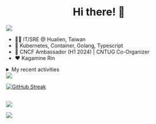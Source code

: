 <div align="center">
  <h1>Hi there! 👋</h1>
</div>

![](https://komarev.com/ghpvc/?username=tico88612&color=brightgreen&style=for-the-badge)

- 🧑‍💻 IT/SRE @ Hualien, Taiwan
- 🐳 Kubernetes, Container, Golang, Typescript
- 🤝 CNCF Ambassador (H1 2024) | CNTUG Co-Organizer
- ❤️ Kagamine Rin

<details>
  <summary>My recent activities</summary>

  #### 👷 Check out what I'm currently working on
  
  - [kubernetes/website](https://github.com/kubernetes/website) - Kubernetes website and documentation repo:  (2 days ago)
  - [etcd-io/etcd](https://github.com/etcd-io/etcd) - Distributed reliable key-value store for the most critical data of a distributed system (1 week ago)
  - [kubernetes-sigs/kubespray](https://github.com/kubernetes-sigs/kubespray) - Deploy a Production Ready Kubernetes Cluster (1 week ago)
  - [cloud-native-taiwan/Infra-Labs-Docs](https://github.com/cloud-native-taiwan/Infra-Labs-Docs) - Documentation for Cloud Native Taiwan Infra Labs (1 week ago)
  - [metallb/metallb-operator](https://github.com/metallb/metallb-operator) - MetalLB Operator for deploying metallb (1 week ago)
  - [projectcontour/contour](https://github.com/projectcontour/contour) - Contour is a Kubernetes ingress controller using Envoy proxy. (2 weeks ago)
  - [metallb/metallb](https://github.com/metallb/metallb) - A network load-balancer implementation for Kubernetes using standard routing protocols (3 weeks ago)
  - [knative/docs](https://github.com/knative/docs) - User documentation for Knative components. (3 weeks ago)
  - [jaegertracing/jaeger](https://github.com/jaegertracing/jaeger) - CNCF Jaeger, a Distributed Tracing Platform (3 weeks ago)
  - [jaegertracing/documentation](https://github.com/jaegertracing/documentation) - Documentation/website for the Jaeger Distributed Tracing project. (3 weeks ago)

  #### 🌱 My latest projects
  
  - [tico88612/get-real-ip](https://github.com/tico88612/get-real-ip) - 
  - [tico88612/podman-monitor-workshop](https://github.com/tico88612/podman-monitor-workshop) - 
  - [tico88612/cicd-hexo-blog-pages](https://github.com/tico88612/cicd-hexo-blog-pages) - 以 Hexo Blog 撰寫 CI/CD Pipeline 網頁
  - [tico88612/cicd-hexo-blog-template](https://github.com/tico88612/cicd-hexo-blog-template) - 以 Hexo Blog 撰寫 CI/CD Pipeline 模板
  - [tico88612/butter-toast-cup-2023](https://github.com/tico88612/butter-toast-cup-2023) - 奶油吐司杯 2023 分數計算機
  - [tico88612/cms-docker](https://github.com/tico88612/cms-docker) - Contest Management System v1.5.dev0 Docker Version
  - [tico88612/network-security-final](https://github.com/tico88612/network-security-final) - 
  - [tico88612/docker-init.engineer](https://github.com/tico88612/docker-init.engineer) - 純靠北工程師 Docker 架設版
  - [tico88612/kantai-teachme.tw](https://github.com/tico88612/kantai-teachme.tw) - 
  - [tico88612/minecraft_on_discord](https://github.com/tico88612/minecraft_on_discord) - Paste this link to Discord

  #### 🔭 Latest releases I've contributed to
  
  - [backstage/backstage](https://github.com/backstage/backstage) ([v1.26.5](https://github.com/backstage/backstage/releases/tag/v1.26.5), today) - Backstage is an open platform for building developer portals
  - [projectcontour/contour](https://github.com/projectcontour/contour) ([v1.29.0-rc.1](https://github.com/projectcontour/contour/releases/tag/v1.29.0-rc.1), 1 day ago) - Contour is a Kubernetes ingress controller using Envoy proxy.
  - [meshery/meshery](https://github.com/meshery/meshery) ([v0.7.52](https://github.com/meshery/meshery/releases/tag/v0.7.52), 1 day ago) - Meshery, the cloud native manager
  - [jaegertracing/jaeger](https://github.com/jaegertracing/jaeger) ([v1.57.0](https://github.com/jaegertracing/jaeger/releases/tag/v1.57.0), 1 day ago) - CNCF Jaeger, a Distributed Tracing Platform
  - [metallb/metallb-operator](https://github.com/metallb/metallb-operator) ([v0.14.2](https://github.com/metallb/metallb-operator/releases/tag/v0.14.2), 1 day ago) - MetalLB Operator for deploying metallb
  - [jaegertracing/jaeger-ui](https://github.com/jaegertracing/jaeger-ui) ([v1.57.0](https://github.com/jaegertracing/jaeger-ui/releases/tag/v1.57.0), 2 days ago) - Web UI for Jaeger
  - [etcd-io/etcd](https://github.com/etcd-io/etcd) ([v3.4.32](https://github.com/etcd-io/etcd/releases/tag/v3.4.32), 1 week ago) - Distributed reliable key-value store for the most critical data of a distributed system
  - [kedacore/keda](https://github.com/kedacore/keda) ([v2.14.0](https://github.com/kedacore/keda/releases/tag/v2.14.0), 1 week ago) -  KEDA is a Kubernetes-based Event Driven Autoscaling component. It provides event driven scale for any container running in Kubernetes 
  - [metallb/metallb](https://github.com/metallb/metallb) ([v0.14.5](https://github.com/metallb/metallb/releases/tag/v0.14.5), 2 weeks ago) - A network load-balancer implementation for Kubernetes using standard routing protocols
  - [metal3-io/cluster-api-provider-metal3](https://github.com/metal3-io/cluster-api-provider-metal3) ([v1.7.0](https://github.com/metal3-io/cluster-api-provider-metal3/releases/tag/v1.7.0), 2 weeks ago) - Metal³ integration with https://github.com/kubernetes-sigs/cluster-api

  #### 🔨 My recent Pull Requests
  
  - [[zh-cn] minor sync docs/reference/access-authn-authz](https://github.com/kubernetes/website/pull/46093) on [kubernetes/website](https://github.com/kubernetes/website) (3 days ago)
  - [[CI] Fix .github/labeler.yml upgrade to actions/labeler@v5 problem](https://github.com/meshery/meshery/pull/10817) on [meshery/meshery](https://github.com/meshery/meshery) (3 days ago)
  - [[zh-cn] Sync docs/reference/using-api](https://github.com/kubernetes/website/pull/46075) on [kubernetes/website](https://github.com/kubernetes/website) (4 days ago)
  - [CI: add Ubuntu 24.04 support](https://github.com/kubernetes-sigs/kubespray/pull/11132) on [kubernetes-sigs/kubespray](https://github.com/kubernetes-sigs/kubespray) (5 days ago)
  - [[zh-cn] minor update task/administer-cluster](https://github.com/kubernetes/website/pull/46035) on [kubernetes/website](https://github.com/kubernetes/website) (6 days ago)
  - [[zh-cn] sync `Pod Topology Spread Constraints`](https://github.com/kubernetes/website/pull/46033) on [kubernetes/website](https://github.com/kubernetes/website) (6 days ago)
  - [[zh-cn] sync only update `api_metadata` docs](https://github.com/kubernetes/website/pull/46011) on [kubernetes/website](https://github.com/kubernetes/website) (1 week ago)
  - [Remove redundant closing spaces](https://github.com/kubernetes/website/pull/45999) on [kubernetes/website](https://github.com/kubernetes/website) (1 week ago)
  - [[zh-cn] sync DaemonSet with en](https://github.com/kubernetes/website/pull/45989) on [kubernetes/website](https://github.com/kubernetes/website) (1 week ago)
  - [[zh-cn] sync Deployment with en](https://github.com/kubernetes/website/pull/45975) on [kubernetes/website](https://github.com/kubernetes/website) (1 week ago)

  #### ⭐ Recent Stars
  
  - [kubernetes/enhancements](https://github.com/kubernetes/enhancements) - Enhancements tracking repo for Kubernetes (1 week ago)
  - [kubernetes-sigs/kubespray](https://github.com/kubernetes-sigs/kubespray) - Deploy a Production Ready Kubernetes Cluster (4 months ago)
  - [fduran/sadservers](https://github.com/fduran/sadservers) - SadServers: Linux &amp; DevOps Troubleshooting Scenarios SaaS (5 months ago)
  - [PKUFlyingPig/cs-self-learning](https://github.com/PKUFlyingPig/cs-self-learning) - 计算机自学指南 (5 months ago)
  - [gladstone-institutes/Bioinformatics-Workshops](https://github.com/gladstone-institutes/Bioinformatics-Workshops) - Workshops presented by the Gladstone Bioinformatics Core (6 months ago)
  - [mantou132/Spotify-Lyrics](https://github.com/mantou132/Spotify-Lyrics) - 🎉 Desktop Spotify Web Player Instant Synchronised Lyrics (7 months ago)
  - [cncf/mentoring](https://github.com/cncf/mentoring) - 👩🏿‍🎓👨🏽‍🎓👩🏻‍🎓CNCF Mentoring: LFX Mentorship &#43; Summer of Code (9 months ago)
  - [louislam/uptime-kuma](https://github.com/louislam/uptime-kuma) - A fancy self-hosted monitoring tool (11 months ago)
  - [containers/bubblewrap](https://github.com/containers/bubblewrap) - Low-level unprivileged sandboxing tool used by Flatpak and similar projects (11 months ago)
  - [XPoet/hexo-theme-keep](https://github.com/XPoet/hexo-theme-keep) - :rainbow: A simple and light theme for Hexo. It makes you more focused on writing. (11 months ago)

  #### 👯 Check out some of my recent followers
  
  - [sanshah1211](https://github.com/sanshah1211)
  - [yankay](https://github.com/yankay)
  - [EricChangOwO](https://github.com/EricChangOwO)
  - [Chengxufeng1994](https://github.com/Chengxufeng1994)
  - [Ateto1204](https://github.com/Ateto1204)
</details>

<img src="https://github-readme-stats.vercel.app/api?username=tico88612&hide_title=true&count_private=true&show_icons=true" />

<br>

<a href="https://git.io/streak-stats"><img src="https://streak-stats.demolab.com?user=tico88612&theme=one-dark-pro" alt="GitHub Streak" /></a>

<br>

<img src="https://github-profile-trophy.vercel.app/?username=tico88612&theme=flat&no-frame=true&theme=onedark&margin-w=15&column=4" />


![](https://hit.yhype.me/github/profile?user_id=17496418)
